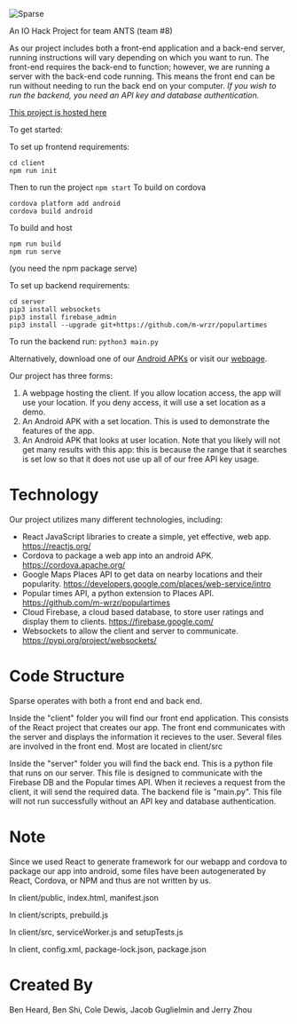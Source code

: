 ![Sparse](https://raw.githubusercontent.com/BEN1JEN/easy-sparse-store-finder/master/client/public/sparselogo.png)

An IO Hack Project for team ANTS (team #8)

As our project includes both a front-end application and a back-end server, running instructions will vary depending on which you want to run. The front-end requires the back-end to function; however, we are running a server with the back-end code running. This means the front end can be run without needing to run the back end on your computer.
_If you wish to run the backend, you need an API key and database authentication._

[This project is hosted here](https://sparse.ben1jen.software/)

To get started:

To set up frontend requirements:
```
cd client
npm run init
```
Then to run the project
`npm start`
To build on cordova
```
cordova platform add android
cordova build android
```
To build and host
```
npm run build
npm run serve
```
(you need the npm package serve)

To set up backend requirements:
```
cd server
pip3 install websockets
pip3 install firebase_admin
pip3 install --upgrade git+https://github.com/m-wrzr/populartimes
```

To run the backend run:
`python3 main.py`

Alternatively, download one of our [Android APKs](https://drive.google.com/file/d/19WsWp-907unNeCVBh1RdGa5mjK3F7C7N/view?usp=sharing) or visit our [webpage](https://sparse.ben1jen.software/).

Our project has three forms:
1. A webpage hosting the client. If you allow location access, the app will use your location. If you deny access, it will use a set location as a demo.
2. An Android APK with a set location. This is used to demonstrate the features of the app.
3. An Android APK that looks at user location. Note that you likely will not get many results with this app: this is because the range that it searches is set low so that it does not use up all of our free API key usage. 

# Technology
Our project utilizes many different technologies, including:
- React JavaScript libraries to create a simple, yet effective, web app. https://reactjs.org/
- Cordova to package a web app into an android APK. https://cordova.apache.org/
- Google Maps Places API to get data on nearby locations and their popularity. https://developers.google.com/places/web-service/intro
- Popular times API, a python extension to Places API. https://github.com/m-wrzr/populartimes
- Cloud Firebase, a cloud based database, to store user ratings and display them to clients. https://firebase.google.com/
- Websockets to allow the client and server to communicate. https://pypi.org/project/websockets/

# Code Structure
Sparse operates with both a front end and back end. 

Inside the "client" folder you will find our front end application. This consists of the React project that creates our app. The front end communicates with the server and displays the information it recieves to the user. Several files are involved in the front end. Most are located in client/src

Inside the "server" folder you will find the back end. This is a python file that runs on our server. This file is designed to communicate with the Firebase DB and the Popular times API. When it recieves a request from the client, it will send the required data. The backend file is "main.py". This file will not run successfully without an API key and database authentication.

# Note
Since we used React to generate framework for our webapp and cordova to package our app into android, some files have been autogenerated by React, Cordova, or NPM and thus are not written by us. 

In client/public, index.html, manifest.json

In client/scripts, prebuild.js

In client/src, serviceWorker.js and setupTests.js

In client, config.xml, package-lock.json, package.json

# Created By
Ben Heard,
Ben Shi,
Cole Dewis,
Jacob Guglielmin and
Jerry Zhou
